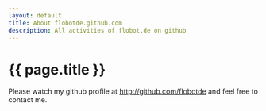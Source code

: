 ```yaml
---
layout: default
title: About flobotde.github.com
description: All activities of flobot.de on github
---
```


{{ page.title }}
================

Please watch my github profile at <http://github.com/flobotde> and feel free to contact me.
